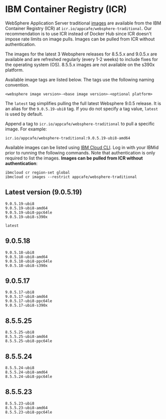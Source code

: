 
# IBM Container Registry (ICR)
WebSphere Application Server traditional [images](https://www.ibm.com/docs/en/was/9.0.5?topic=container-websphere-application-server-images) are available from the IBM Container Registry (ICR) at `icr.io/appcafe/websphere-traditional`. Our recommendation is to use ICR instead of Docker Hub since ICR doesn't impose rate limits on image pulls. Images can be pulled from ICR without authentication.

The images for the latest 3 Websphere releases for 8.5.5.x and 9.0.5.x are available and are refreshed regularly (every 1-2 weeks) to include fixes for the operating system (OS). 8.5.5.x images are not available on the s390x platform.

Available image tags are listed below. The tags use the following naming convention. 
```
<websphere image version>-<base image version>-<optional platform>
```

The `latest` tag simplifies pulling the full latest Websphere 9.0.5 release. It is an alias for the `9.0.5.19-ubi8` tag. If you do not specify a tag value, `latest` is used by default.

Append a tag to `icr.io/appcafe/websphere-traditional` to pull a specific image. For example: 
```
icr.io/appcafe/websphere-traditional:9.0.5.19-ubi8-amd64
```

Available images can be listed using [IBM Cloud CLI](https://cloud.ibm.com/docs/cli?topic=cli-getting-started). Log in with your IBMid prior to running the following commands. Note that authentication is only required to list the images. **Images can be pulled from ICR without authentication**: 
```
ibmcloud cr region-set global 
ibmcloud cr images --restrict appcafe/websphere-traditional
```

## Latest version (9.0.5.19)

```
9.0.5.19-ubi8
9.0.5.19-ubi8-amd64
9.0.5.19-ubi8-ppc64le
9.0.5.19-ubi8-s390x

latest
```

## 9.0.5.18

```
9.0.5.18-ubi8
9.0.5.18-ubi8-amd64
9.0.5.18-ubi8-ppc64le
9.0.5.18-ubi8-s390x
```

## 9.0.5.17

```
9.0.5.17-ubi8
9.0.5.17-ubi8-amd64
9.0.5.17-ubi8-ppc64le
9.0.5.17-ubi8-s390x
```

## 8.5.5.25

```
8.5.5.25-ubi8
8.5.5.25-ubi8-amd64
8.5.5.25-ubi8-ppc64le
```

## 8.5.5.24

```
8.5.5.24-ubi8
8.5.5.24-ubi8-amd64
8.5.5.24-ubi8-ppc64le
```

## 8.5.5.23

```
8.5.5.23-ubi8
8.5.5.23-ubi8-amd64
8.5.5.23-ubi8-ppc64le
```